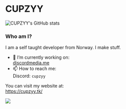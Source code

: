 # CUPZYY

![CUPZYY's GitHub stats](https://github-readme-stats.vercel.app/api?username=CUPZYY&include_all_commits=true&count_private=true&show_icons=true&theme=dark)

### Who am I?
I am a self taught developer from Norway. I make stuff.

- 🔭 I’m currently working on: <br />
[discordmedia.me](https://discordmedia.me/)<br />
- 📫 How to reach me: <br />
Discord: `cupzyy`

You can visit my website at: <br />
https://cupzyy.tk/

![](https://komarev.com/ghpvc/?username=CUPZYY&style=flat-square)

